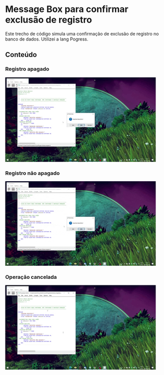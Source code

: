 # Message Box para confirmar exclusão de registro
Este trecho de código simula uma confirmação de exclusão de registro no banco de dados.
Utilizei a lang Pogress.

## Conteúdo
### Registro apagado
 ![](registro-apagado.gif)
### Registro não apagado
![](registro-nao-apagado.gif)
### Operação cancelada
![](operacao-cancelada.gif)
